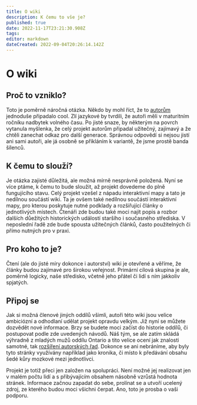 ```yaml
---
title: O wiki
description: K čemu to vše je?
published: true
date: 2022-11-17T23:21:30.908Z
tags: 
editor: markdown
dateCreated: 2022-09-04T20:26:14.142Z
---
```


# O wiki
## Proč to vzniklo?

Toto je poměrně náročná otázka. Někdo by mohl říct, že to [autorům](/owiki/tym) jednoduše připadalo cool. Zlí jazykové by tvrdili, že autoři měli v maturitním ročníku nadbytek volného času. Po jisté snaze, by některým na povrch vytanula myšlenka, že celý projekt autorům připadal užitečný, zajímavý a že chtěli zanechat odkaz pro další generace. Správnou odpovědí si nejsou jistí ani sami autoři, ale já osobně se přikláním k variantě, že jsme prostě banda šílenců.

## K čemu to slouží?

Je otázka zajisté důležitá, ale možná mírně nesprávně položená. Nyní se více ptáme, k čemu to bude sloužit, až projekt dovedeme do plně fungujícího stavu. Celý projekt vzešel z nápadu interaktivní mapy a tato je nedílnou součástí wiki. Ta je ovšem také nedílnou součástí interaktivní mapy, pro kterou poskytuje nutné podklady a rozšiřující články o jednotlivých místech. Čtenáři zde budou také moci najít popis a rozbor dalších důežitých historických událostí staršího i současného střediska. V neposlední řadě zde bude spousta užitečných článků, často použitelných či přímo nutných pro v praxi.

## Pro koho to je?

Čtení (ale do jisté míry dokonce i autorství) wiki je otevřené a věříme, že články budou zajímavé pro širokou veřejnost. Primární cílová skupina je ale, poměrně logicky, naše středisko, včetně jeho přátel či lidí s ním jakkoliv spjatých.

## Připoj se

Jak si možná členové jiných oddílů všimli, autoři této wiki jsou velice ambiciózní a odhodlaní udělat projekt opravdu velkým. Již nyní se můžete dozvědět nové informace. Brzy se budete moci začíst do historie oddílů, či postupovat podle zde uvedených návodů. Náš tým, se ale zatím skládá výhradně z mladých mužů oddílu Ontario a tito velice ocení jak znalosti samotné, tak [rozšíření autorských řad](/owiki/chci_se_podilet). Dokonce se ani nebráníme, aby byly tyto stránky využívány například jako kronika, či místo k předávání obsahu šedé kůry mozkové mezi jednotlivci. 

Projekt je totiž přeci jen založen na spolupráci. Není možné jej realizovat jen v malém počtu lidí a s přibývajícím obsahem násobně vzrůstá hodnota stránek. Informace začnou zapadat do sebe, prolínat se a utvoří ucelený zdroj, ze kterého budou moci všichni čerpat. Ano, toto je prosba o vaši podporu.
